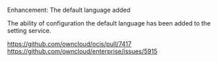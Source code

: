 Enhancement: The default language added

The ability of configuration the default language has been added to the setting service.

https://github.com/owncloud/ocis/pull/7417
https://github.com/owncloud/enterprise/issues/5915
